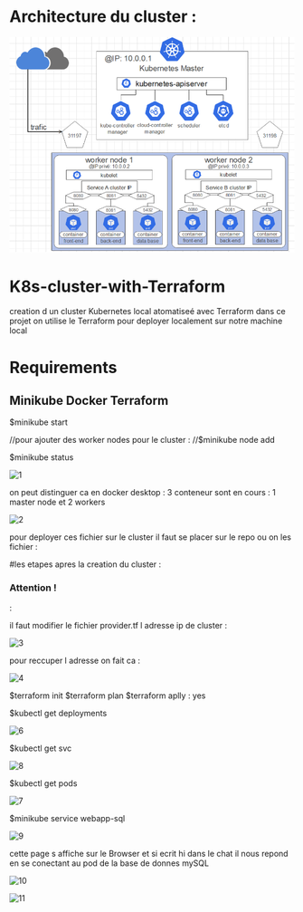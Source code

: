 # Architecture du cluster : 
![Image 1](Architecture_de_Projet.png)

# K8s-cluster-with-Terraform
creation d un cluster Kubernetes local atomatiseé avec Terraform
dans ce projet on utilise le Terraform pour deployer localement sur notre machine local 

<h1>Requirements</h1>
<h2> Minikube Docker Terraform </h2>


$minikube start 

//pour ajouter des worker nodes pour le cluster : 
//$minikube node add 

$minikube status

![1](https://user-images.githubusercontent.com/124509691/235356577-0a9f297e-b85f-46a1-9ae1-cbaa0704e1b4.PNG)


on peut distinguer ca en docker desktop : 3 conteneur sont en cours : 1 master node et 2 workers 

![2](https://user-images.githubusercontent.com/124509691/235356664-4bf90eef-51ef-431d-8b30-a061e569ce4d.PNG)


pour deployer ces fichier sur le cluster il faut se placer sur le repo ou on les fichier :

#les etapes apres la creation du cluster  : 

<h3>Attention !</h3> :

il faut modifier le fichier provider.tf l adresse ip de cluster :

![3](https://user-images.githubusercontent.com/124509691/235356846-47dbcf51-560f-4234-8749-b41ac6f7df83.PNG)


pour reccuper l adresse on fait ca : 

![4](https://user-images.githubusercontent.com/124509691/235356830-257fb947-2f52-4ff1-943c-2dc43462306e.PNG)




$terraform init 
$terraform plan 
$terraform aplly : yes 


$kubectl get deployments

![6](https://user-images.githubusercontent.com/124509691/235357023-3e38cef4-ac5b-4ab8-9dfe-99aa57faddbc.PNG)



$kubectl get svc 

![8](https://user-images.githubusercontent.com/124509691/235357040-e30562b5-b1af-4792-b042-f0f78a38845d.PNG)


$kubectl get pods

![7](https://user-images.githubusercontent.com/124509691/235357055-0664b5fb-81aa-4913-970b-4dd5546f84ef.PNG)


$minikube service webapp-sql

![9](https://user-images.githubusercontent.com/124509691/235357080-237a4ef3-4c74-4b8f-9f9e-94ca0a9ca4e0.PNG)


cette page s affiche sur le Browser et si ecrit hi dans le chat il nous repond  en se conectant au pod de la base de donnes mySQL

![10](https://user-images.githubusercontent.com/124509691/235357153-fd9088a1-781e-4967-83e1-514ef6c4fbb9.PNG)


![11](https://user-images.githubusercontent.com/124509691/235357162-08174b91-d213-4fbd-8aa4-b181500a7f9f.PNG)





